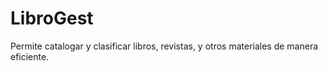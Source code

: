# LibroGest
Permite catalogar y clasificar libros, revistas, y otros materiales de manera eficiente.
